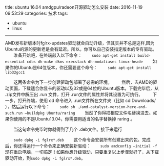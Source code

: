 title: ubuntu 16.04 amdgpu/radeon开源驱动怎么安装 
date: 2016-11-19 09:53:29
categories: 技术
tags:
 - ubuntu
 - linux
---
AMD发布新版本时fglrx-updates驱动就会自动升级，但其实并不总是这样,因为Ubuntu的源的更新老是会有延迟。所以，你可以自己安装指定版本的专有驱动。
　　准备开始吧，在终端敲入以下命令：
　　``sudo apt-get install build-essential cdbs dh-make dkms execstack dh-modaliases linux-heade``
　　如果你的Ubuntu是64位版本，你还需要这个命令：
　　`sudo apt-get install lib32gcc1`
<!-- more -->
　　这两条命令为下一步创建驱动包部署了必需的环境。
　　然后，去AMD的驱动页面，下载适合你显卡的驱动以及32或是64位的Ubuntu版本。下载完毕后，从 .zip文件中解压出 .run 文件，打开 .run文件的属性并将其设置为可执行。
　　下一步，打开终端，使用 cd 命令进入 .run文件所在文件夹（比如 cd Downloads/ ），然后运行以下命令：
　　`sudo sh ./amd-catalyst-version-here-and-such.run –buildpkg Ubuntu/raring`
　　当然了你得把相应文件名替换进去。如果你使用的不是Ubuntu13.04，你需要用适当的名字替换掉 raring 。

　　当这句命令完毕时你就得到了几个 .deb文件。接下来运行

　　`sudo dpkg -i fglrx*.deb`
　　这个命令会安装所有创建出来的包。完成后，你还得运行一个命令来正确安装新驱动：
　　`sudo amdconfig –initial -f`
　　现在重启电脑，一切搞定！如果你想升级驱动，只要重复以上步骤就好了，从下载驱动开始，到`sudo dpkg -i fglrx*.deb`。

